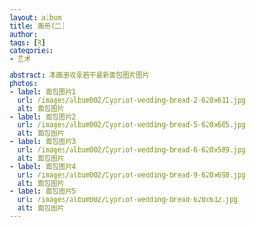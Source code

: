 ```yaml
---
layout: album
title: 画册(二)
author: 
tags: [R]
categories:
- 艺术

abstract: 本画册收录若干最新面包图片图片
photos:
- label: 面包图片1
  url: /images/album002/Cypriot-wedding-bread-2-620x611.jpg
  alt: 面包图片
- label: 面包图片2
  url: /images/album002/Cypriot-wedding-bread-5-620x605.jpg
  alt: 面包图片
- label: 面包图片3
  url: /images/album002/Cypriot-wedding-bread-6-620x589.jpg
  alt: 面包图片
- label: 面包图片4
  url: /images/album002/Cypriot-wedding-bread-9-620x698.jpg
  alt: 面包图片
- label: 面包图片5
  url: /images/album002/Cypriot-wedding-bread-620x612.jpg
  alt: 面包图片
---
```

